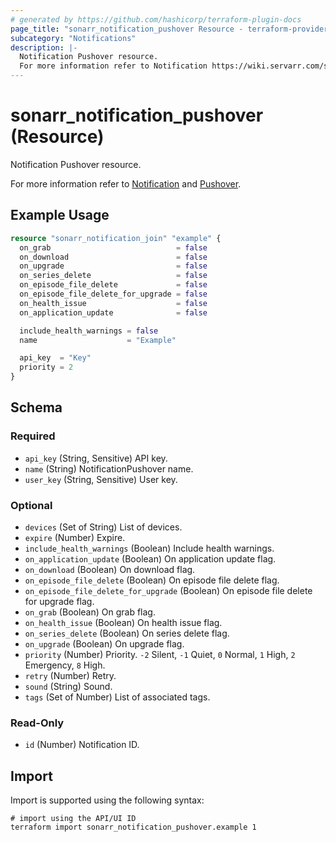 ```yaml
---
# generated by https://github.com/hashicorp/terraform-plugin-docs
page_title: "sonarr_notification_pushover Resource - terraform-provider-sonarr"
subcategory: "Notifications"
description: |-
  Notification Pushover resource.
  For more information refer to Notification https://wiki.servarr.com/sonarr/settings#connect and Pushover https://wiki.servarr.com/sonarr/supported#pushover.
---
```


# sonarr_notification_pushover (Resource)

<!-- subcategory:Notifications -->Notification Pushover resource.
For more information refer to [Notification](https://wiki.servarr.com/sonarr/settings#connect) and [Pushover](https://wiki.servarr.com/sonarr/supported#pushover).

## Example Usage

```terraform
resource "sonarr_notification_join" "example" {
  on_grab                            = false
  on_download                        = false
  on_upgrade                         = false
  on_series_delete                   = false
  on_episode_file_delete             = false
  on_episode_file_delete_for_upgrade = false
  on_health_issue                    = false
  on_application_update              = false

  include_health_warnings = false
  name                    = "Example"

  api_key  = "Key"
  priority = 2
}
```

<!-- schema generated by tfplugindocs -->
## Schema

### Required

- `api_key` (String, Sensitive) API key.
- `name` (String) NotificationPushover name.
- `user_key` (String, Sensitive) User key.

### Optional

- `devices` (Set of String) List of devices.
- `expire` (Number) Expire.
- `include_health_warnings` (Boolean) Include health warnings.
- `on_application_update` (Boolean) On application update flag.
- `on_download` (Boolean) On download flag.
- `on_episode_file_delete` (Boolean) On episode file delete flag.
- `on_episode_file_delete_for_upgrade` (Boolean) On episode file delete for upgrade flag.
- `on_grab` (Boolean) On grab flag.
- `on_health_issue` (Boolean) On health issue flag.
- `on_series_delete` (Boolean) On series delete flag.
- `on_upgrade` (Boolean) On upgrade flag.
- `priority` (Number) Priority. `-2` Silent, `-1` Quiet, `0` Normal, `1` High, `2` Emergency, `8` High.
- `retry` (Number) Retry.
- `sound` (String) Sound.
- `tags` (Set of Number) List of associated tags.

### Read-Only

- `id` (Number) Notification ID.

## Import

Import is supported using the following syntax:

```shell
# import using the API/UI ID
terraform import sonarr_notification_pushover.example 1
```
